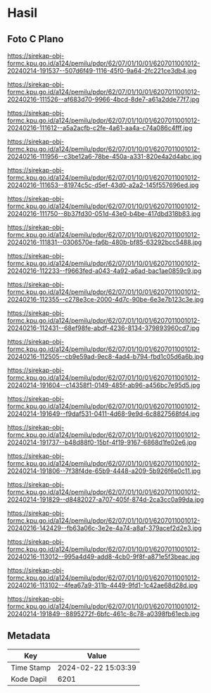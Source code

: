 # Hasil

## Foto C Plano

https://sirekap-obj-formc.kpu.go.id/a124/pemilu/pdpr/62/07/01/10/01/6207011001012-20240214-191537--507d6f49-1116-45f0-9a64-2fc221ce3db4.jpg

https://sirekap-obj-formc.kpu.go.id/a124/pemilu/pdpr/62/07/01/10/01/6207011001012-20240216-111526--af683d70-9966-4bcd-8de7-a61a2dde77f7.jpg

https://sirekap-obj-formc.kpu.go.id/a124/pemilu/pdpr/62/07/01/10/01/6207011001012-20240216-111612--a5a2acfb-c2fe-4a61-aa4a-c74a086c4fff.jpg

https://sirekap-obj-formc.kpu.go.id/a124/pemilu/pdpr/62/07/01/10/01/6207011001012-20240216-111956--c3be12a6-78be-450a-a331-820e4a2d4abc.jpg

https://sirekap-obj-formc.kpu.go.id/a124/pemilu/pdpr/62/07/01/10/01/6207011001012-20240216-111653--81974c5c-d5ef-43d0-a2a2-145f557696ed.jpg

https://sirekap-obj-formc.kpu.go.id/a124/pemilu/pdpr/62/07/01/10/01/6207011001012-20240216-111750--8b37fd30-051d-43e0-b4be-417dbd318b83.jpg

https://sirekap-obj-formc.kpu.go.id/a124/pemilu/pdpr/62/07/01/10/01/6207011001012-20240216-111831--0306570e-fa6b-480b-bf85-63292bcc5488.jpg

https://sirekap-obj-formc.kpu.go.id/a124/pemilu/pdpr/62/07/01/10/01/6207011001012-20240216-112233--f9663fed-a043-4a92-a6ad-bac1ae0859c9.jpg

https://sirekap-obj-formc.kpu.go.id/a124/pemilu/pdpr/62/07/01/10/01/6207011001012-20240216-112355--c278e3ce-2000-4d7c-90be-6e3e7b123c3e.jpg

https://sirekap-obj-formc.kpu.go.id/a124/pemilu/pdpr/62/07/01/10/01/6207011001012-20240216-112431--68ef98fe-abdf-4236-8134-379893960cd7.jpg

https://sirekap-obj-formc.kpu.go.id/a124/pemilu/pdpr/62/07/01/10/01/6207011001012-20240216-112505--cb9e59ad-9ec8-4ad4-b794-fbd1c05d6a6b.jpg

https://sirekap-obj-formc.kpu.go.id/a124/pemilu/pdpr/62/07/01/10/01/6207011001012-20240214-191604--c14358f1-0149-485f-ab96-a456bc7e95d5.jpg

https://sirekap-obj-formc.kpu.go.id/a124/pemilu/pdpr/62/07/01/10/01/6207011001012-20240214-191649--f9daf531-0411-4d68-9e9d-6c8827568fd4.jpg

https://sirekap-obj-formc.kpu.go.id/a124/pemilu/pdpr/62/07/01/10/01/6207011001012-20240214-191737--b48d88f0-15bf-4f19-9167-6868d1fe02e6.jpg

https://sirekap-obj-formc.kpu.go.id/a124/pemilu/pdpr/62/07/01/10/01/6207011001012-20240214-191806--7f38f4de-65b9-4448-a209-5b926f6e0c11.jpg

https://sirekap-obj-formc.kpu.go.id/a124/pemilu/pdpr/62/07/01/10/01/6207011001012-20240214-191829--d8482027-a707-405f-874d-2ca3cc0a99da.jpg

https://sirekap-obj-formc.kpu.go.id/a124/pemilu/pdpr/62/07/01/10/01/6207011001012-20240216-142429--fb63a06c-3e2e-4a74-a8af-379acef2d2e3.jpg

https://sirekap-obj-formc.kpu.go.id/a124/pemilu/pdpr/62/07/01/10/01/6207011001012-20240216-113012--995a4d49-add8-4cb0-9f8f-a871e5f3beac.jpg

https://sirekap-obj-formc.kpu.go.id/a124/pemilu/pdpr/62/07/01/10/01/6207011001012-20240216-113102--4fea67a9-311b-4449-9fd1-1c42ae68d28d.jpg

https://sirekap-obj-formc.kpu.go.id/a124/pemilu/pdpr/62/07/01/10/01/6207011001012-20240214-191849--8895272f-6bfc-461c-8c78-a0398fb61ecb.jpg


## Metadata

| Key        | Value               |
| ---------- | ------------------- |
| Time Stamp | 2024-02-22 15:03:39 |
| Kode Dapil | 6201                |



